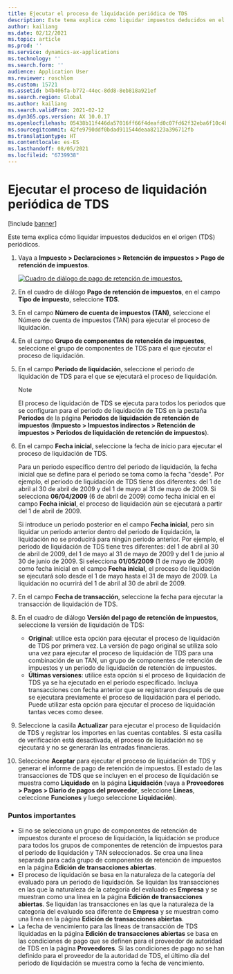 ```yaml
---
title: Ejecutar el proceso de liquidación periódica de TDS
description: Este tema explica cómo liquidar impuestos deducidos en el origen (TDS) periódicos.
author: kailiang
ms.date: 02/12/2021
ms.topic: article
ms.prod: ''
ms.service: dynamics-ax-applications
ms.technology: ''
ms.search.form: ''
audience: Application User
ms.reviewer: roschlom
ms.custom: 15721
ms.assetid: b4b406fa-b772-44ec-8dd8-8eb818a921ef
ms.search.region: Global
ms.author: kailiang
ms.search.validFrom: 2021-02-12
ms.dyn365.ops.version: AX 10.0.17
ms.openlocfilehash: 05438b11f446da57016ff66f4deafd0c07fd62f32eba6f10c4b08b3f1de88e6b
ms.sourcegitcommit: 42fe9790ddf0bdad911544deaa82123a396712fb
ms.translationtype: HT
ms.contentlocale: es-ES
ms.lasthandoff: 08/05/2021
ms.locfileid: "6739938"
---
```

# <a name="run-the-periodic-tds-settlement-process"></a>Ejecutar el proceso de liquidación periódica de TDS

[!include [banner](../includes/banner.md)]

Este tema explica cómo liquidar impuestos deducidos en el origen (TDS) periódicos.

1. Vaya a **Impuesto \> Declaraciones \> Retención de impuestos \> Pago de retención de impuestos**.

    [![Cuadro de diálogo de pago de retención de impuestos.](./media/apac-ind-TDS-47.png)](./media/apac-ind-TDS-47.png)

2. En el cuadro de diálogo **Pago de retención de impuestos**, en el campo **Tipo de impuesto**, seleccione **TDS**.
3. En el campo **Número de cuenta de impuestos (TAN)**, seleccione el Número de cuenta de impuestos (TAN) para ejecutar el proceso de liquidación.
4. En el campo **Grupo de componentes de retención de impuestos**, seleccione el grupo de componentes de TDS para el que ejecutar el proceso de liquidación.
5. En el campo **Periodo de liquidación**, seleccione el periodo de liquidación de TDS para el que se ejecutará el proceso de liquidación.

    > [!NOTE]
    > El proceso de liquidación de TDS se ejecuta para todos los periodos que se configuran para el periodo de liquidación de TDS en la pestaña **Periodos** de la página **Periodos de liquidación de retención de impuestos** (**Impuesto \> Impuestos indirectos \> Retención de impuestos \> Periodos de liquidación de retención de impuestos**).

6. En el campo **Fecha inicial**, seleccione la fecha de inicio para ejecutar el proceso de liquidación de TDS.

    Para un periodo específico dentro del periodo de liquidación, la fecha inicial que se define para el periodo se toma como la fecha "desde". Por ejemplo, el periodo de liquidación de TDS tiene dos diferentes: del 1 de abril al 30 de abril de 2009 y del 1 de mayo al 31 de mayo de 2009. Si selecciona **06/04/2009** (6 de abril de 2009) como fecha inicial en el campo **Fecha inicial**, el proceso de liquidación aún se ejecutará a partir del 1 de abril de 2009.

    Si introduce un periodo posterior en el campo **Fecha inicial**, pero sin liquidar un periodo anterior dentro del periodo de liquidación, la liquidación no se producirá para ningún periodo anterior. Por ejemplo, el periodo de liquidación de TDS tiene tres diferentes: del 1 de abril al 30 de abril de 2009, del 1 de mayo al 31 de mayo de 2009 y del 1 de junio al 30 de junio de 2009. Si selecciona **01/05/2009** (1 de mayo de 2009) como fecha inicial en el campo **Fecha inicial**, el proceso de liquidación se ejecutará solo desde el 1 de mayo hasta el 31 de mayo de 2009. La liquidación no ocurrirá del 1 de abril al 30 de abril de 2009.

7. En el campo **Fecha de transacción**, seleccione la fecha para ejecutar la transacción de liquidación de TDS.
8. En el cuadro de diálogo **Versión del pago de retención de impuestos**, seleccione la versión de liquidación de TDS:

     - **Original**: utilice esta opción para ejecutar el proceso de liquidación de TDS por primera vez. La versión de pago original se utiliza solo una vez para ejecutar el proceso de liquidación de TDS para una combinación de un TAN, un grupo de componentes de retención de impuestos y un periodo de liquidación de retención de impuestos.
    - **Últimas versiones**: utilice esta opción si el proceso de liquidación de TDS ya se ha ejecutado en el periodo especificado. Incluya transacciones con fecha anterior que se registraron después de que se ejecutara previamente el proceso de liquidación para el periodo. Puede utilizar esta opción para ejecutar el proceso de liquidación tantas veces como desee.

9. Seleccione la casiila **Actualizar** para ejecutar el proceso de liquidación de TDS y registrar los importes en las cuentas contables. Si esta casilla de verificación está desactivada, el proceso de liquidación no se ejecutará y no se generarán las entradas financieras.
10. Seleccione **Aceptar** para ejecutar el proceso de liquidación de TDS y generar el informe de pago de retención de impuestos. El estado de las transacciones de TDS que se incluyen en el proceso de liquidación se muestra como **Liquidado** en la página **Liquidación** (vaya a **Proveedores \> Pagos \> Diario de pagos del proveedor**, seleccione **Líneas**, celeccione **Funciones** y luego seleccione **Liquidación**).

### <a name="important-points"></a>Puntos importantes

- Si no se selecciona un grupo de componentes de retención de impuestos durante el proceso de liquidación, la liquidación se produce para todos los grupos de componentes de retención de impuestos para el periodo de liquidación y TAN seleccionados. Se crea una línea separada para cada grupo de componentes de retención de impuestos en la página **Edición de transacciones abiertas**.
- El proceso de liquidación se basa en la naturaleza de la categoría del evaluado para un periodo de liquidación. Se liquidan las transacciones en las que la naturaleza de la categoría del evaluado es **Empresa** y se muestran como una línea en la página **Edición de transacciones abiertas**. Se liquidan las transacciones en las que la naturaleza de la categoría del evaluado sea diferente de **Empresa** y se muestran como una línea en la página **Edición de transacciones abiertas**.
- La fecha de vencimiento para las líneas de transacción de TDS liquidadas en la página **Edición de transacciones abiertas** se basa en las condiciones de pago que se definen para el proveedor de autoridad de TDS en la página **Proveedores**. Si las condiciones de pago no se han definido para el proveedor de la autoridad de TDS, el último día del periodo de liquidación se muestra como la fecha de vencimiento.

